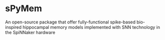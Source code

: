 # sPyMem
An open-source package that offer fully-functional spike-based bio-inspired hippocampal memory models implemented with SNN technology in the SpiNNaker hardware

